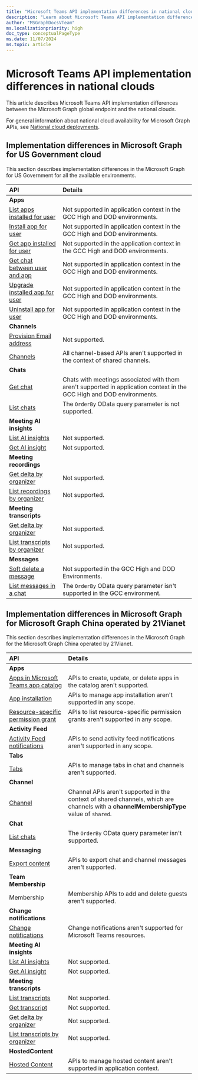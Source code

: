 ```yaml
---
title: "Microsoft Teams API implementation differences in national clouds"
description: "Learn about Microsoft Teams API implementation differences in the national clouds."
author: "MSGraphDocsVTeam"
ms.localizationpriority: high
doc_type: conceptualPageType
ms.date: 11/07/2024
ms.topic: article
---
```


# Microsoft Teams API implementation differences in national clouds

This article describes Microsoft Teams API implementation differences between the Microsoft Graph global endpoint and the national clouds.

For general information about national cloud availability for Microsoft Graph APIs, see [National cloud deployments](/graph/deployments).

## Implementation differences in Microsoft Graph for US Government cloud

This section describes implementation differences in the Microsoft Graph for US Government for all the available environments.


|API    | Details              |
|:--------------------|:---------------------------------------------------------|
| **Apps**            |                                                          |
|[List apps installed for user](/graph/api/userteamwork-list-installedapps)| Not supported in application context in the GCC High and DOD environments. |
|[Install app for user](/graph/api/userteamwork-post-installedapps)| Not supported in application context in the GCC High and DOD environments. |
|[Get app installed for user](/graph/api/userteamwork-get-installedapps)| Not supported in the application context in the GCC High and DOD environments. |
|[Get chat between user and app](/graph/api/userscopeteamsappinstallation-get-chat)| Not supported in application context in the GCC High and DOD environments. |
|[Upgrade installed app for user](/graph/api/userteamwork-teamsappinstallation-upgrade) | Not supported in application context in the GCC High and DOD environments. |
|[Uninstall app for user](/graph/api/userteamwork-delete-installedapps) | Not supported in application context in the GCC High and DOD environments. |
| **Channels**            |                                                          |
|[Provision Email address](/graph/api/channel-provisionemail) | Not supported. |
|[Channels](/graph/api/resources/channel) | All channel-based APIs aren't supported in the context of shared channels. |
| **Chats**            |                                                          |
|[Get chat](/graph/api/chat-get)| Chats with meetings associated with them aren't supported in application context in the GCC High and DOD environments. |
|[List chats](/graph/api/chat-list)| The `OrderBy` OData query parameter is not supported. |
| **Meeting AI insights**            |                                                          |
|[List AI insights](/microsoft-365-copilot/extensibility/api-reference/onlinemeeting-list-aiinsights) | Not supported. |
|[Get AI insight](/microsoft-365-copilot/extensibility/api-reference/callaiinsight-get) | Not supported. |
| **Meeting recordings**            |                                                          |
|[Get delta by organizer](/graph/api/callrecording-delta) | Not supported. |
|[List recordings by organizer](/graph/api/onlinemeeting-getallrecordings) | Not supported. |
| **Meeting transcripts**            |                                                          |
|[Get delta by organizer](/graph/api/calltranscript-delta) | Not supported. |
|[List transcripts by organizer](/graph/api/onlinemeeting-getalltranscripts) | Not supported. |
| **Messages**            |                                                          |
|[Soft delete a message](/graph/api/chatmessage-softdelete) | Not supported in the GCC High and DOD Environments. |
|[List messages in a chat](/graph/api/chat-list-messages) | The `OrderBy` OData query parameter isn't supported in the GCC environment. |

## Implementation differences in Microsoft Graph for Microsoft Graph China operated by 21Vianet

This section describes implementation differences in the Microsoft Graph for the Microsoft Graph China operated by 21Vianet.

|API    | Details              |
|:--------------------|:---------------------------------------------------------|
**Apps**            |                                                          |
[Apps in Microsoft Teams app catalog](/graph/api/resources/teamsapp) | APIs to create, update, or delete apps in the catalog aren't supported.
[App installation](/graph/api/resources/teamsappinstallation) | APIs to manage app installation aren't supported in any scope.
[Resource-specific permission grant](/graph/api/resources/resourcespecificpermissiongrant) | APIs to list resource-specific permission grants aren't supported in any scope.
**Activity Feed**            |                                                          |
| [Activity Feed notifications](/graph/teams-send-activityfeednotifications)| APIs to send activity feed notifications aren't supported in any scope. |
| **Tabs**            |                                                          |
[Tabs](/graph/api/resources/teamstab) | APIs to manage tabs in chat and channels aren't supported.
| **Channel**            |                                                          |
[Channel](/graph/api/resources/channel) | Channel APIs aren't supported in the context of shared channels, which are channels with a **channelMembershipType** value of `shared`.
| **Chat**            |                                                          |
|[List chats](/graph/api/chat-list)| The `OrderBy` OData query parameter isn't supported. |
| **Messaging**            |                                                          |
[Export content](/microsoftteams/export-teams-content) | APIs to export chat and channel messages aren't supported.
| **Team Membership**            |                                                          |
Membership | Membership APIs to add and delete guests aren't supported.
| **Change notifications**            |                                                          |
[Change notifications](/graph/api/resources/webhooks) | Change notifications aren't supported for Microsoft Teams resources.
| **Meeting AI insights**            |                                                          |
|[List AI insights](/microsoft-365-copilot/extensibility/api-reference/onlinemeeting-list-aiinsights) | Not supported. |
|[Get AI insight](/microsoft-365-copilot/extensibility/api-reference/callaiinsight-get) | Not supported. |
| **Meeting transcripts**            |                                                          |
|[List transcripts](/graph/api/onlinemeeting-list-transcripts) | Not supported. |
|[Get transcript](/graph/api/calltranscript-get) | Not supported. |
|[Get delta by organizer](/graph/api/calltranscript-delta) | Not supported. |
|[List transcripts by organizer](/graph/api/onlinemeeting-getalltranscripts) | Not supported. |
| **HostedContent**            |                                                          |
[Hosted Content](/graph/api/chatmessagehostedcontent-get) | APIs to manage hosted content aren't supported in application context.

